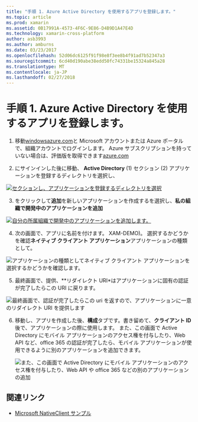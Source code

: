 ```yaml
---
title: "手順 1. Azure Active Directory を使用するアプリを登録します。"
ms.topic: article
ms.prod: xamarin
ms.assetid: 0B17991A-4573-4F6C-9E86-D4B9D1A47E4D
ms.technology: xamarin-cross-platform
author: asb3993
ms.author: amburns
ms.date: 03/23/2017
ms.openlocfilehash: 52d06dc6125f91f98e8f3ee8b4f91ad7b52347a3
ms.sourcegitcommit: 6cd40d190abe38edd50fc74331be15324a845a28
ms.translationtype: MT
ms.contentlocale: ja-JP
ms.lasthandoff: 02/27/2018
---
```

# <a name="step-1-register-an-app-to-use-azure-active-directory"></a>手順 1. Azure Active Directory を使用するアプリを登録します。

1. 移動[windowsazure.com](https://manage.windowsazure.com)と Microsoft アカウントまたは Azure ポータルで、組織アカウントでログインします。 Azure サブスクリプションを持っていない場合は、評価版を取得できます[azure.com](http://www.azure.com)

2. にサインインした後に移動、 **Active Directory** (1) セクション (2) アプリケーションを登録するディレクトリを選択し、

  [ ![](register-images/01.-active-directory-in-azure-portal-sml.jpg "セクションし、アプリケーションを登録するディレクトリを選択")](register-images/01.-active-directory-in-azure-portal.jpg)

3. をクリックして**追加**を新しいアプリケーションを作成するを選択し、**私の組織で開発中のアプリケーションを追加**

  [ ![](register-images/02.-add-new-application-sml.jpg "自分の所属組織で開発中のアプリケーションを追加します。")](register-images/02.-add-new-application.jpg)

4. 次の画面で、アプリに名前を付けます。 XAM-DEMO)。
  選択するかどうかを確認**ネイティブ クライアント アプリケーション**アプリケーションの種類として。

  ![](register-images/03.-app-name.jpg "アプリケーションの種類としてネイティブ クライアント アプリケーションを選択するかどうかを確認します。")

5. 最終画面で、提供、**リダイレクト URI*はアプリケーションに固有の認証が完了したらこの URI に戻ります。

  ![](register-images/04.-app-redirect.jpg "最終画面で、認証が完了したらこの uri を返すので、アプリケーションに一意のリダイレクト URI を提供します")

6. 移動し、アプリを作成した後、**構成**タブです。書き留めて、**クライアント ID**後で、アプリケーションの際に使用します。 また、この画面で Active Directory にモバイル アプリケーションのアクセス権を付与したり、Web API など、office 365 の認証が完了したら、モバイル アプリケーションが使用できるように別のアプリケーションを追加できます。

    ![](register-images/05.-configure.jpg "また、この画面で Active Directory にモバイル アプリケーションのアクセス権を付与したり、Web API や office 365 などの別のアプリケーションの追加")



## <a name="related-links"></a>関連リンク

- [Microsoft NativeClient サンプル](https://github.com/AzureADSamples/NativeClient-MultiTarget-DotNet)
